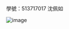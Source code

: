 學號：513717017 沈佩如

![image](https://github.com/user-attachments/assets/8938f601-2127-481a-a334-4cef24f08f23)
